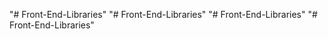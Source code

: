 "# Front-End-Libraries" 
"# Front-End-Libraries" 
"# Front-End-Libraries" 
"# Front-End-Libraries" 
